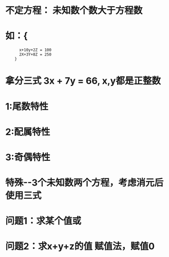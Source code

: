 #
# 不定方程： 未知数个数大于方程数
#   如：{
          x+10y+2Z = 100
          2X+3Y+8Z = 250
        }
        
# 拿分三式  3x + 7y = 66, x,y都是正整数 
#   1:尾数特性      
#   2:配属特性
#   3:奇偶特性

#  特殊--3个未知数两个方程，考虑消元后使用三式
#  问题1：求某个值或
#
#  问题2：求x+y+z的值 赋值法，赋值0
#   
#
#
#
#
#
#
#
#
#
#









